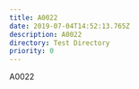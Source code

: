 ```yaml
---
title: A0022
date: 2019-07-04T14:52:13.765Z
description: A0022
directory: Test Directory
priority: 0
---
```

A0022
